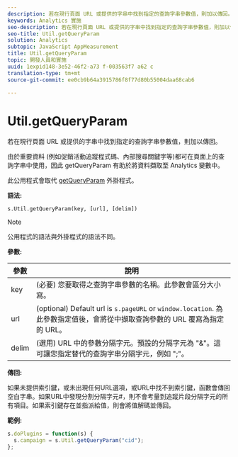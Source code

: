 ```yaml
---
description: 若在現行頁面 URL 或提供的字串中找到指定的查詢字串參數值，則加以傳回。
keywords: Analytics 實施
seo-description: 若在現行頁面 URL 或提供的字串中找到指定的查詢字串參數值，則加以傳回。
seo-title: Util.getQueryParam
solution: Analytics
subtopic: JavaScript AppMeasurement
title: Util.getQueryParam
topic: 開發人員和實施
uuid: 1expid148-3e52-46f2-a73 f-003563f7 a62 c
translation-type: tm+mt
source-git-commit: ee0cb9b64a3915786f8f77d80b55004daa68cab6

---
```



# Util.getQueryParam

若在現行頁面 URL 或提供的字串中找到指定的查詢字串參數值，則加以傳回。

由於重要資料 (例如促銷活動追蹤程式碼、內部搜尋關鍵字等)都可在頁面上的查詢字串中使用，因此  getQueryParam 有助於將資料擷取至 Analytics 變數中。

此公用程式會取代 [getQueryParam](../../implement/js-implementation/plugins/getqueryparam.md#concept_E3D0FEC81E1F4987B39CC467F19FFCFF) 外掛程式。

**語法:**

```
s.Util.getQueryParam(key, [url], [delim])
```

>[!NOTE]
>
>公用程式的語法與外掛程式的語法不同。

**參數:**

| 參數 | 說明 |
|---|---|
| key | (必要) 您要取得之查詢字串參數的名稱。此參數會區分大小寫。 |
| url | (optional) Default url is `s.pageURL` or `window.location`. 為此參數指定值後，會將從中擷取查詢參數的 URL 覆寫為指定的 URL。 |
| delim | (選用) URL 中的參數分隔字元。預設的分隔字元為 "&amp;"。這可讓您指定替代的查詢字串分隔字元，例如 ";"。 |

**傳回:**

如果未提供索引鍵，或未出現任何URL選項，或URL中找不到索引鍵，函數會傳回空白字串。如果URL中發現分割分隔字元#，則不會考量到追蹤片段分隔字元的所有項目。如果索引鍵存在並指派給值，則會將值解碼並傳回。

**範例:**

```js
s.doPlugins = function(s) { 
  s.campaign = s.Util.getQueryParam("cid"); 
};
```


